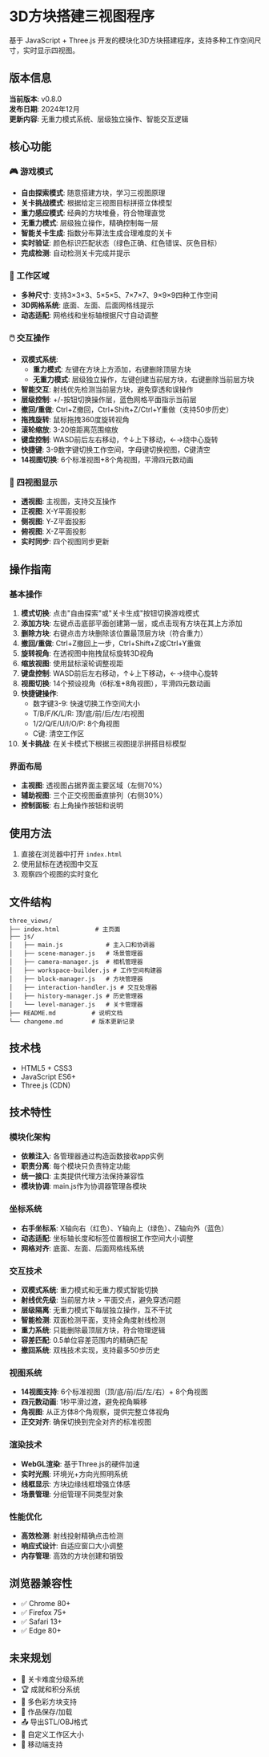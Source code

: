 # 3D方块搭建三视图程序

基于 JavaScript + Three.js 开发的模块化3D方块搭建程序，支持多种工作空间尺寸，实时显示四视图。

## 版本信息

**当前版本**: v0.8.0  
**发布日期**: 2024年12月  
**更新内容**: 无重力模式系统、层级独立操作、智能交互逻辑

## 核心功能

### 🎮 游戏模式
- **自由探索模式**: 随意搭建方块，学习三视图原理
- **关卡挑战模式**: 根据给定三视图目标拼搭立体模型
- **重力感应模式**: 经典的方块堆叠，符合物理直觉
- **无重力模式**: 层级独立操作，精确控制每一层
- **智能关卡生成**: 指数分布算法生成合理难度的关卡
- **实时验证**: 颜色标识匹配状态（绿色正确、红色错误、灰色目标）
- **完成检测**: 自动检测关卡完成并提示

### 🎯 工作区域
- **多种尺寸**: 支持3×3×3、5×5×5、7×7×7、9×9×9四种工作空间
- **3D网格系统**: 底面、左面、后面网格线提示
- **动态适配**: 网格线和坐标轴根据尺寸自动调整

### 🖱️ 交互操作
- **双模式系统**:
  - **重力模式**: 左键在方块上方添加，右键删除顶层方块
  - **无重力模式**: 层级独立操作，左键创建当前层方块，右键删除当前层方块
- **智能交互**: 射线优先检测当前层方块，避免穿透和误操作
- **层级控制**: +/-按钮切换操作层，蓝色网格平面指示当前层
- **撤回/重做**: Ctrl+Z撤回，Ctrl+Shift+Z/Ctrl+Y重做（支持50步历史）
- **拖拽旋转**: 鼠标拖拽360度旋转视角
- **滚轮缩放**: 3-20倍距离范围缩放
- **键盘控制**: WASD前后左右移动，↑↓上下移动，←→绕中心旋转
- **快捷键**: 3-9数字键切换工作空间，字母键切换视图，C键清空
- **14视图切换**: 6个标准视图+8个角视图，平滑四元数动画

### 📐 四视图显示
- **透视图**: 主视图，支持交互操作
- **正视图**: X-Y平面投影
- **侧视图**: Y-Z平面投影  
- **俯视图**: X-Z平面投影
- **实时同步**: 四个视图同步更新

## 操作指南

### 基本操作
1. **模式切换**: 点击"自由探索"或"关卡生成"按钮切换游戏模式
2. **添加方块**: 左键点击底部平面创建第一层，或点击现有方块在其上方添加
3. **删除方块**: 右键点击方块删除该位置最顶层方块（符合重力）
4. **撤回/重做**: Ctrl+Z撤回上一步，Ctrl+Shift+Z或Ctrl+Y重做
5. **旋转视角**: 在透视图中拖拽鼠标旋转3D视角
6. **缩放视图**: 使用鼠标滚轮调整视距
7. **键盘控制**: WASD前后左右移动，↑↓上下移动，←→绕中心旋转
8. **视图切换**: 14个预设视角（6标准+8角视图），平滑四元数动画
9. **快捷键操作**: 
   - 数字键3-9: 快速切换工作空间大小
   - T/B/F/K/L/R: 顶/底/前/后/左/右视图
   - 1/2/Q/E/U/I/O/P: 8个角视图
   - C键: 清空工作区
10. **关卡挑战**: 在关卡模式下根据三视图提示拼搭目标模型

### 界面布局
- **主视图**: 透视图占据界面主要区域（左侧70%）
- **辅助视图**: 三个正交视图垂直排列（右侧30%）
- **控制面板**: 右上角操作按钮和说明

## 使用方法

1. 直接在浏览器中打开 `index.html`
2. 使用鼠标在透视图中交互
3. 观察四个视图的实时变化

## 文件结构

```
three_views/
├── index.html          # 主页面
├── js/
│   ├── main.js            # 主入口和协调器
│   ├── scene-manager.js   # 场景管理器
│   ├── camera-manager.js  # 相机管理器
│   ├── workspace-builder.js # 工作空间构建器
│   ├── block-manager.js   # 方块管理器
│   ├── interaction-handler.js # 交互处理器
│   ├── history-manager.js # 历史管理器
│   └── level-manager.js   # 关卡管理器
├── README.md          # 说明文档
└── changeme.md        # 版本更新记录
```

## 技术栈

- HTML5 + CSS3
- JavaScript ES6+
- Three.js (CDN)

## 技术特性

### 模块化架构
- **依赖注入**: 各管理器通过构造函数接收app实例
- **职责分离**: 每个模块只负责特定功能
- **统一接口**: 主类提供代理方法保持兼容性
- **模块协调**: main.js作为协调器管理各模块

### 坐标系统
- **右手坐标系**: X轴向右（红色）、Y轴向上（绿色）、Z轴向外（蓝色）
- **动态适配**: 坐标轴长度和标签位置根据工作空间大小调整
- **网格对齐**: 底面、左面、后面网格线系统

### 交互技术
- **双模式系统**: 重力模式和无重力模式智能切换
- **射线优先级**: 当前层方块 > 平面交点，避免穿透问题
- **层级隔离**: 无重力模式下每层独立操作，互不干扰
- **智能检测**: 双面检测平面，支持全角度射线检测
- **重力系统**: 只能删除最顶层方块，符合物理逻辑
- **容差匹配**: 0.5单位容差范围内的精确匹配
- **撤回系统**: 双栈技术实现，支持最多50步历史

### 视图系统
- **14视图支持**: 6个标准视图（顶/底/前/后/左/右）+ 8个角视图
- **四元数动画**: 1秒平滑过渡，避免视角瞬移
- **角视图**: 从正方体8个角观察，提供完整立体视角
- **正交对齐**: 确保切换到完全对齐的标准视图

### 渲染技术
- **WebGL渲染**: 基于Three.js的硬件加速
- **实时光照**: 环境光+方向光照明系统
- **线框显示**: 方块边缘线框增强立体感
- **场景管理**: 分组管理不同类型对象

### 性能优化
- **高效检测**: 射线投射精确点击检测
- **响应式设计**: 自适应窗口大小调整
- **内存管理**: 高效的方块创建和销毁

## 浏览器兼容性

- ✅ Chrome 80+
- ✅ Firefox 75+
- ✅ Safari 13+
- ✅ Edge 80+

## 未来规划

- 🎯 关卡难度分级系统
- 🏆 成就和积分系统
- 🎨 多色彩方块支持
- 💾 作品保存/加载
- 📤 导出STL/OBJ格式
- 🔧 自定义工作区大小
- 📱 移动端支持